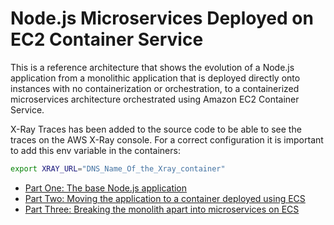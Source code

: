 # Node.js Microservices Deployed on EC2 Container Service

This is a reference architecture that shows the evolution of a Node.js application from a monolithic
application that is deployed directly onto instances with no containerization or orchestration, to a
containerized microservices architecture orchestrated using Amazon EC2 Container Service.

X-Ray Traces has been added to the source code to be able to see the traces on the AWS X-Ray console. For a correct configuration it is important to add this env variable in the containers:

```bash
export XRAY_URL="DNS_Name_Of_the_Xray_container"
```

- [Part One: The base Node.js application](1-no-container/)
- [Part Two: Moving the application to a container deployed using ECS](2-containerized/)
- [Part Three: Breaking the monolith apart into microservices on ECS](3-microservices/)
